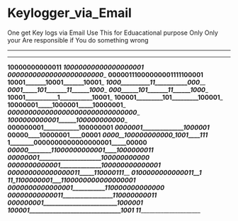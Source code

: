 # Keylogger_via_Email
One get Key logs via Email
Use This for Eduacational purpose Only
Only your Are responsible if You do something wrong

__________________________________________________
__________________________________________________
__________________10000000000011__________________
_______________10000000000000000001_______________
_____________00000000000000000000000______________
____________00000111000000001111100001____________
__________10001_______10001_______10001___________
_________1000__________11___________000___________
_________0001_____101_______11______1000__________
_________000______101_______11______1000__________
________10001___________1___________10001_________
________100001_________101_________100001_________
________10000001_____1000001_____10000001_________
_________0000000000000000000000000000000__________
_________1000000000001______100000000000__________
__________000000001____________100000001__________
___________0000001______________1000001___________
____________00000____10000001____00001____________
_____________0000__100000000000_1001____111_______
______1________0000000000000000001_____00000______
_____00000________11000000000001____1000000011____
_____00000001_____________________100000000000____
____0000000000001______________100000000000001____
____000000000000000011_____110000111______________
_________________0100000000000011__1______________
___________11_1100000001___1100000000000000001____
____0000000000000001___________110000000000000____
____00000000000011_________________110000000011___
_____000000001_________________________1000001____
_____100001_______________________________1001____
_______11_________________________________________

